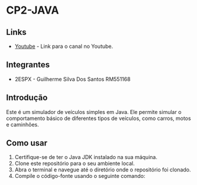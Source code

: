 # CP2-JAVA

## Links
- [Youtube](#) - Link para o canal no Youtube.

## Integrantes
- 2ESPX - Guilherme Silva Dos Santos RM551168

## Introdução
Este é um simulador de veículos simples em Java. Ele permite simular o comportamento básico de diferentes tipos de veículos, como carros, motos e caminhões.

## Como usar
1. Certifique-se de ter o Java JDK instalado na sua máquina.
2. Clone este repositório para o seu ambiente local.
3. Abra o terminal e navegue até o diretório onde o repositório foi clonado.
4. Compile o código-fonte usando o seguinte comando:
